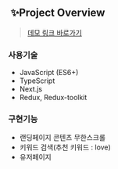 ##  ✨Project Overview

> [데모 링크 바로가기](https://nextsns.vercel.app/)

### **사용기술**

- JavaScript (ES6+)
- TypeScript
- Next.js
- Redux, Redux-toolkit

### **구현기능**

- 랜딩페이지 콘텐츠 무한스크롤
- 키워드 검색(추천 키워드 : love)
- 유저페이지
